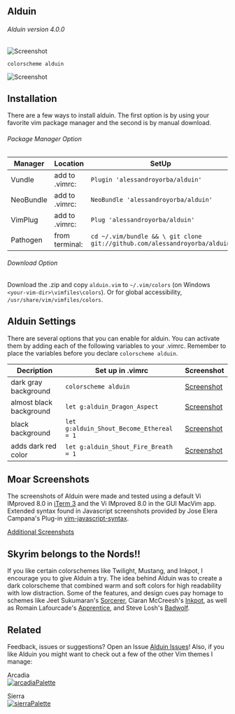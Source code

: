 Alduin
------

###### Alduin version 4.0.0
![Screenshot](https://cloud.githubusercontent.com/assets/11221489/21465580/7e28388e-c95e-11e6-9a91-29f03b00c3d0.png)

```VimL
colorscheme alduin
```
![Screenshot](https://cloud.githubusercontent.com/assets/11221489/21465616/b94e9722-c95f-11e6-95a2-d96ceb58cc94.png)

Installation
---------------
There are a few ways to install alduin. The first option is by using your favorite vim package manager and the second is by manual download.

###### Package Manager Option
| Manager          | Location       | SetUp                                                                     |
|------------------|----------------|---------------------------------------------------------------------------|
| Vundle           | add to .vimrc: | `Plugin 'alessandroyorba/alduin'`                                         |
| NeoBundle        | add to .vimrc: | `NeoBundle 'alessandroyorba/alduin'`                                      |
| VimPlug          | add to .vimrc: | `Plug 'alessandroyorba/alduin'`                                           |
| Pathogen         | from terminal: | `cd ~/.vim/bundle && \ git clone git://github.com/alessandroyorba/alduin` |

###### Download Option
Download the .zip and copy `alduin.vim` to `~/.vim/colors` (on Windows `<your-vim-dir>\vimfiles\colors`). Or for global accessibility, `/usr/share/vim/vimfiles/colors`.

Alduin Settings
---------------
There are several options that you can enable for alduin. You can activate them by adding each of the following variables to your .vimrc. Remember to place the variables before you declare `colorscheme alduin`.

| Decription                            | Set up in .vimrc                            | Screenshot                          |
|---------------------------------------|---------------------------------------------|-------------------------------------|
| dark gray background                  | `colorscheme alduin`                        | [Screenshot](https://cloud.githubusercontent.com/assets/11221489/21465616/b94e9722-c95f-11e6-95a2-d96ceb58cc94.png) |
| almost black background               | `let g:alduin_Dragon_Aspect`                | [Screenshot](https://cloud.githubusercontent.com/assets/11221489/21465618/c067bc3c-c95f-11e6-89e6-724f37fc54f3.png) |
| black background                      | `let g:alduin_Shout_Become_Ethereal = 1`    | [Screenshot](https://cloud.githubusercontent.com/assets/11221489/21465619/c858399e-c95f-11e6-8585-a944628673b0.png) |
| adds dark red color                   | `let g:alduin_Shout_Fire_Breath = 1`        | [Screenshot](https://cloud.githubusercontent.com/assets/11221489/21465622/e741e9b8-c95f-11e6-8b66-c753115a69c7.png) |


Moar Screenshots
------------
The screenshots of Alduin were made and tested using a default Vi IMproved 8.0 in [iTerm 3](https://www.iterm2.com) and the Vi IMproved 8.0 in the GUI MacVim app. Extended syntax found in Javascript screenshots provided by Jose Elera Campana's Plug-in [vim-javascript-syntax](https://github.com/jelera/vim-javascript-syntax).

[Additional Screenshots](https://github.com/AlessandroYorba/Alduin/issues/5)

Skyrim belongs to the Nords!!
-------
If you like certain colorschemes like Twilight, Mustang, and Inkpot, I encourage you to give Alduin a try. The idea behind Alduin was to create a dark colorscheme that combined warm and soft colors for high readability with low distraction. Some of the features, and design cues pay homage to schemes like Jeet Sukumaran's [Sorcerer](http://jeetworks.org/sorcerer/), Ciaran McCreesh's [Inkpot](https://github.com/ciaranm/inkpot), as well as Romain Lafourcade's [Apprentice](https://github.com/romainl/Apprentice), and Steve Losh's [Badwolf](https://github.com/sjl/badwolf).

Related 
-------
Feedback, issues or suggestions? Open an Issue [Alduin Issues](https://github.com/AlessandroYorba/Alduin/issues)! Also, if you like Alduin you might want to check out a few of the other Vim themes I manage:

Arcadia  
[![arcadiaPalette](https://cloud.githubusercontent.com/assets/11221489/21535129/9b7338c4-cd25-11e6-99fb-b81de5350603.png)](https://github.com/AlessandroYorba/Arcadia) 

Sierra  
[![sierraPalette](https://cloud.githubusercontent.com/assets/11221489/21479522/f03b6142-cb09-11e6-859c-25ad16a61b26.png)](https://github.com/AlessandroYorba/Sierra)
